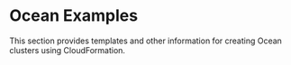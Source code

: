 # Ocean Examples


This section provides templates and other information for creating Ocean clusters using CloudFormation.
